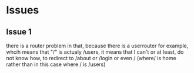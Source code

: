 # Issues
## Issue 1
there is a router problem in that, because there is a userrouter for example, whcih means that "/" is actualy /users, it means that I can't or at least, do not know how, to redirect to /about or /login or even / (where/ is home rather than in this case where / is /users)


